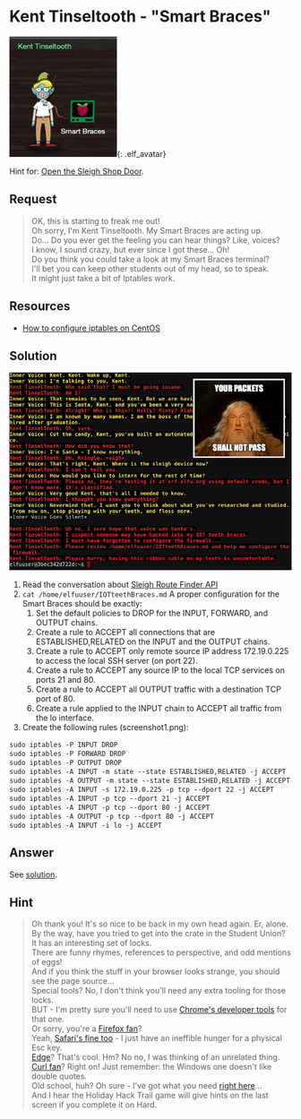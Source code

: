 # Kent Tinseltooth - "Smart Braces"
![Kent Tinseltooth](../img/hints/h11/kent_tinseltooth.png){: .elf_avatar}

Hint for: [Open the Sleigh Shop Door](../../challenges/c11/).

## Request
> OK, this is starting to freak me out!  
> Oh sorry, I'm Kent Tinseltooth. My Smart Braces are acting up.  
> Do... Do you ever get the feeling you can hear things? Like, voices?  
> I know, I sound crazy, but ever since I got these... Oh!  
> Do you think you could take a look at my Smart Braces terminal?  
> I'll bet you can keep other students out of my head, so to speak.  
> It might just take a bit of Iptables work.

## Resources
- [How to configure iptables on CentOS](https://upcloud.com/community/tutorials/configure-iptables-centos/)

## Solution
![Terminal](../img/hints/h11/h11_terminal1_nopass.png)

1. Read the conversation about [Sleigh Route Finder API](https://srf.elfu.org)
2. `cat /home/elfuuser/IOTteethBraces.md`
   A proper configuration for the Smart Braces should be exactly:
   1. Set the default policies to DROP for the INPUT, FORWARD, and OUTPUT chains.
   2. Create a rule to ACCEPT all connections that are ESTABLISHED,RELATED on the INPUT and the OUTPUT chains.
   3. Create a rule to ACCEPT only remote source IP address 172.19.0.225 to access the local SSH server (on port 22).
   4. Create a rule to ACCEPT any source IP to the local TCP services on ports 21 and 80.
   5. Create a rule to ACCEPT all OUTPUT traffic with a destination TCP port of 80.
   6. Create a rule applied to the INPUT chain to ACCEPT all traffic from the lo interface.
3. Create the following rules (screenshot1.png):

```text
sudo iptables -P INPUT DROP
sudo iptables -P FORWARD DROP
sudo iptables -P OUTPUT DROP
sudo iptables -A INPUT -m state --state ESTABLISHED,RELATED -j ACCEPT
sudo iptables -A OUTPUT -m state --state ESTABLISHED,RELATED -j ACCEPT
sudo iptables -A INPUT -s 172.19.0.225 -p tcp --dport 22 -j ACCEPT
sudo iptables -A INPUT -p tcp --dport 21 -j ACCEPT
sudo iptables -A INPUT -p tcp --dport 80 -j ACCEPT
sudo iptables -A OUTPUT -p tcp --dport 80 -j ACCEPT
sudo iptables -A INPUT -i lo -j ACCEPT
```

## Answer
See [solution](#solution).

## Hint
> Oh thank you! It's so nice to be back in my own head again. Er, alone.  
> By the way, have you tried to get into the crate in the Student Union? It has an interesting set of locks.  
> There are funny rhymes, references to perspective, and odd mentions of eggs!  
> And if you think the stuff in your browser looks strange, you should see the page source...  
> Special tools? No, I don't think you'll need any extra tooling for those locks.  
> BUT - I'm pretty sure you'll need to use [Chrome's developer tools](https://developers.google.com/web/tools/chrome-devtools) for that one.  
> Or sorry, you're a [Firefox fan](https://developer.mozilla.org/en-US/docs/Tools)?  
> Yeah, [Safari's fine too](https://developer.apple.com/safari/tools/) - I just have an ineffible hunger for a physical Esc key.  
> [Edge](https://docs.microsoft.com/en-us/microsoft-edge/devtools-guide/console)? That's cool. Hm? No no, I was thinking of an unrelated thing.  
> [Curl fan](https://curl.haxx.se/docs/manpage.html)? Right on! Just remember: the Windows one doesn't like double quotes.  
> Old school, huh? Oh sure - I've got what you need [right here](https://xkcd.com/325/)...  
> And I hear the Holiday Hack Trail game will give hints on the last screen if you complete it on Hard.  
